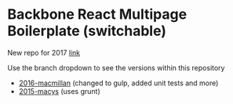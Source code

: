 # Backbone React Multipage Boilerplate (switchable)

New repo for 2017 [link](https://github.com/PrimeLens/react-boiler-create-react-app-with-multipage-and-complex-UI)

Use the branch dropdown to see the versions within this repository
* [2016-macmillan](https://github.com/PrimeLens/backbone-react-multipage-boilerplate-switchable/tree/2016-macmillan) (changed to gulp, added unit tests and more)
* [2015-macys](https://github.com/PrimeLens/backbone-react-multipage-boilerplate-switchable/tree/2015-macys) (uses grunt)


